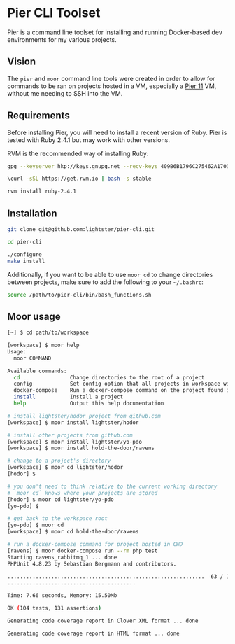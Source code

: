 # Pier CLI Toolset
Pier is a command line toolset for installing and running Docker-based dev environments for my various projects.

## Vision
The `pier` and `moor` command line tools were created in order to allow for commands to be ran on projects hosted in a VM, especially a [Pier 11](https://github.com/lightster/pier-11) VM, without me needing to SSH into the VM.

## Requirements
Before installing Pier, you will need to install a recent version of Ruby.  Pier is tested with Ruby 2.4.1 but may work with other versions.

RVM is the recommended way of installing Ruby:
```bash
gpg --keyserver hkp://keys.gnupg.net --recv-keys 409B6B1796C275462A1703113804BB82D39DC0E3 7D2BAF1CF37B13E2069D6956105BD0E739499BDB

\curl -sSL https://get.rvm.io | bash -s stable

rvm install ruby-2.4.1
```

## Installation

```bash
git clone git@github.com:lightster/pier-cli.git

cd pier-cli

./configure
make install
```

Additionally, if you want to be able to use `moor cd` to change directories between projects, make sure to add the following to your `~/.bashrc`:

```bash
source /path/to/pier-cli/bin/bash_functions.sh
```

## Moor usage
```bash
[~] $ cd path/to/workspace

[workspace] $ moor help
Usage:
  moor COMMAND

Available commands:
  cd                Change directories to the root of a project
  config            Set config option that all projects in workspace will have access to
  docker-compose    Run a docker-compose command on the project found in the current working directory
  install           Install a project
  help              Output this help documentation

# install lightster/hodor project from github.com
[workspace] $ moor install lightster/hodor

# install other projects from github.com
[workspace] $ moor install lightster/yo-pdo
[workspace] $ moor install hold-the-door/ravens

# change to a project's directory
[workspace] $ moor cd lightster/hodor
[hodor] $

# you don't need to think relative to the current working directory
# `moor cd` knows where your projects are stored
[hodor] $ moor cd lightster/yo-pdo
[yo-pdo] $

# get back to the workspace root
[yo-pdo] $ moor cd
[workspace] $ moor cd hold-the-door/ravens

# run a docker-compose command for project hosted in CWD
[ravens] $ moor docker-compose run --rm php test
Starting ravens_rabbitmq_1 ... done
PHPUnit 4.8.23 by Sebastian Bergmann and contributors.

...............................................................  63 / 104 ( 60%)
.........................................

Time: 7.66 seconds, Memory: 15.50Mb

OK (104 tests, 131 assertions)

Generating code coverage report in Clover XML format ... done

Generating code coverage report in HTML format ... done
```
